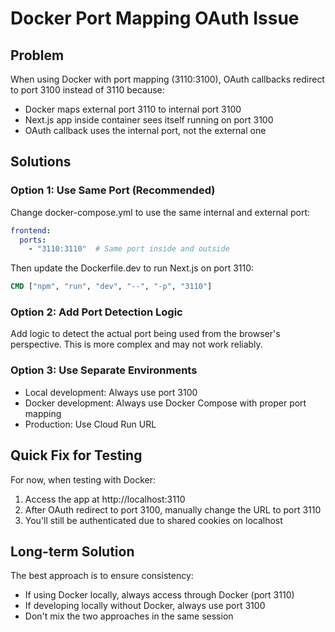 # Docker Port Mapping OAuth Issue

## Problem

When using Docker with port mapping (3110:3100), OAuth callbacks redirect to port 3100 instead of 3110 because:
- Docker maps external port 3110 to internal port 3100
- Next.js app inside container sees itself running on port 3100
- OAuth callback uses the internal port, not the external one

## Solutions

### Option 1: Use Same Port (Recommended)

Change docker-compose.yml to use the same internal and external port:

```yaml
frontend:
  ports:
    - "3110:3110"  # Same port inside and outside
```

Then update the Dockerfile.dev to run Next.js on port 3110:

```dockerfile
CMD ["npm", "run", "dev", "--", "-p", "3110"]
```

### Option 2: Add Port Detection Logic

Add logic to detect the actual port being used from the browser's perspective. This is more complex and may not work reliably.

### Option 3: Use Separate Environments

- Local development: Always use port 3100
- Docker development: Always use Docker Compose with proper port mapping
- Production: Use Cloud Run URL

## Quick Fix for Testing

For now, when testing with Docker:
1. Access the app at http://localhost:3110
2. After OAuth redirect to port 3100, manually change the URL to port 3110
3. You'll still be authenticated due to shared cookies on localhost

## Long-term Solution

The best approach is to ensure consistency:
- If using Docker locally, always access through Docker (port 3110)
- If developing locally without Docker, always use port 3100
- Don't mix the two approaches in the same session